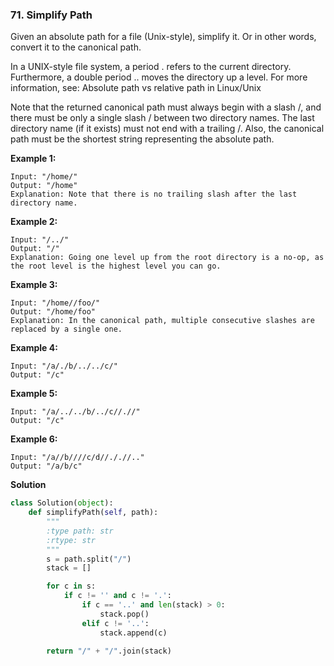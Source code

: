 ### 71. Simplify Path

Given an absolute path for a file (Unix-style), simplify it. Or in other words, convert it to the canonical path.

In a UNIX-style file system, a period . refers to the current directory. Furthermore, a double period .. moves the directory up a level. For more information, see: Absolute path vs relative path in Linux/Unix

Note that the returned canonical path must always begin with a slash /, and there must be only a single slash / between two directory names. The last directory name (if it exists) must not end with a trailing /. Also, the canonical path must be the shortest string representing the absolute path.

**Example 1:**
```
Input: "/home/"
Output: "/home"
Explanation: Note that there is no trailing slash after the last directory name.
```

**Example 2:**
```
Input: "/../"
Output: "/"
Explanation: Going one level up from the root directory is a no-op, as the root level is the highest level you can go.
```

**Example 3:**
```
Input: "/home//foo/"
Output: "/home/foo"
Explanation: In the canonical path, multiple consecutive slashes are replaced by a single one.
```

**Example 4:**
```
Input: "/a/./b/../../c/"
Output: "/c"
```

**Example 5:**
```
Input: "/a/../../b/../c//.//"
Output: "/c"
```

**Example 6:**
```
Input: "/a//b////c/d//././/.."
Output: "/a/b/c"
```

**Solution**
```Python
class Solution(object):
    def simplifyPath(self, path):
        """
        :type path: str
        :rtype: str
        """
        s = path.split("/")
        stack = []

        for c in s:
            if c != '' and c != '.':
                if c == '..' and len(stack) > 0:
                    stack.pop()
                elif c != '..':
                    stack.append(c)
        
        return "/" + "/".join(stack)
```